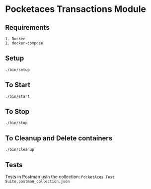 # Pocketaces Transactions Module

## Requirements

    1. Docker
    2. docker-compose

## Setup

`./bin/setup`

## To Start

`./bin/start`

## To Stop

`./bin/stop`

## To Cleanup and Delete containers

`./bin/cleanup`

## Tests

Tests in Postman usin the collection: `PocketAces Test Suite.postman_collection.json`
